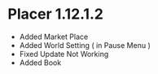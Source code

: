 # Placer 1.12.1.2

- Added Market Place
- Added World Setting ( in Pause Menu )
- Fixed Update Not Working
- Added Book

